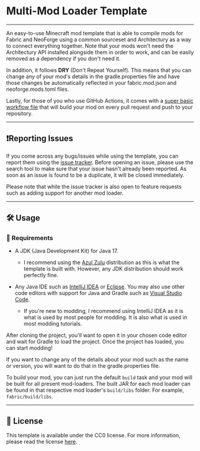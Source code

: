 # Multi-Mod Loader Template

---

An easy-to-use Minecraft mod template that is able to compile mods for Fabric and NeoForge using a common sourceset and Architectury as a way to connect everything together. Note that your mods won't need the Architectury API installed alongside them in order to work, and can be easily removed as a dependency if you don't need it.

In addition, it follows **DRY** (Don't Repeat Yourself). This means that you can change any of your mod's details in the gradle.properties file and have those changes be automatically reflected in your fabric.mod.json and neoforge.mods.toml files.

Lastly, for those of you who use GitHub Actions, it comes with a [super basic workflow file](https://github.com/Ayydxn/Multi-ModLoaderTemplate/blob/master/.github/workflows/build.yml) that will build your mod on every pull request and push to your repository.

---

## ❗Reporting Issues

If you come across any bugs/issues while using the template, you can report them using the [issue tracker](https://github.com/Ayydxn/Multi-ModLoaderTemplate/issues). Before opening an issue, please use the search tool to make sure that your issue hasn't already been reported. As soon as an issue is found to be a duplicate, it will be closed immediately.

Please note that while the issue tracker is also open to feature requests such as adding support for another mod loader.

---

## 🛠️ Usage

### 📃 Requirements

- A JDK (Java Development Kit) for Java 17.
  - I recommend using the [Azul Zulu]() distribution as this is what the template is built with. However, any JDK distribution should work perfectly fine.

- Any Java IDE such as [IntelliJ IDEA](https://www.jetbrains.com/idea/) or [Eclipse](https://www.eclipse.org/ide/). You may also use other code editors with support for Java and Gradle such as [Visual Studio Code](https://code.visualstudio.com/).
  - If you're new to modding, I recommend using IntelliJ IDEA as it is what is used by most people for modding. It is also what is used in most modding tutorials.

After cloning the project, you'll want to open it in your chosen code editor and wait for Gradle to load the project. Once the project has loaded, you can start modding!

If you want to change any of the details about your mod such as the name or version, you will want to do that in the gradle.properties file. 

To build your mod, you can just run the default `build` task and your mod will be built for all present mod-loaders. The built JAR for each mod loader can be found in that respective mod loader's `build/libs` folder. For example, `fabric/build/libs`.

---

## 📄 License

This template is available under the CC0 license. For more information, please read the license [here](). 
